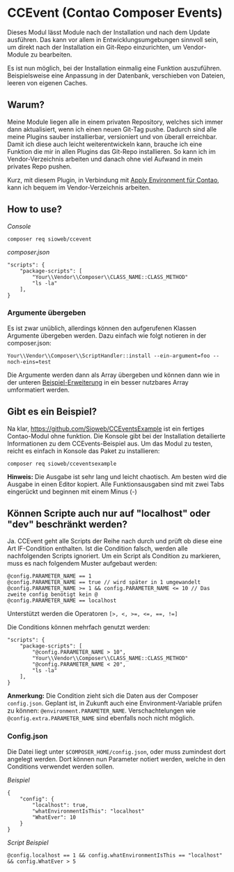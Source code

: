 # CCEvent (Contao Composer Events)

Dieses Modul lässt Module nach der Installation und nach dem Update ausführen. Das kann vor allem in Entwicklungsumgebungen sinnvoll sein, um direkt nach der Installation ein Git-Repo einzurichten, um Vendor-Module zu bearbeiten.

Es ist nun möglich, bei der Installation einmalig eine Funktion auszuführen. Beispielsweise eine Anpassung in der Datenbank, verschieben von Dateien, leeren von eigenen Caches.

## Warum?

Meine Module liegen alle in einem privaten Repository, welches sich immer dann aktualisiert, wenn ich einen neuen Git-Tag pushe. Dadurch sind alle meine Plugins sauber installierbar, versioniert und von überall erreichbar. Damit ich diese auch leicht weiterentwickeln kann, brauche ich eine Funktion die mir in allen Plugins das Git-Repo installieren. So kann ich im Vendor-Verzeichnis arbeiten und danach ohne viel Aufwand in mein privates Repo pushen.

Kurz, mit diesem Plugin, in Verbindung mit [Apply Environment für Contao](https://github.com/Sioweb/ApplyEnvironment), kann ich bequem im Vendor-Verzeichnis arbeiten.

## How to use?

*Console*

    composer req sioweb/ccevent

*composer.json*

    "scripts": {
        "package-scripts": [
            "Your\\Vendor\\Composer\\CLASS_NAME::CLASS_METHOD"
            "ls -la"
        ],
    }
 
### Argumente übergeben

Es ist zwar unüblich, allerdings können den aufgerufenen Klassen Argumente übergeben werden. Dazu einfach wie folgt notieren in der composer.json:

    Your\\Vendor\\Composer\\ScriptHandler::install --ein-argument=foo --noch-eins=test
    
Die Argumente werden dann als Array übergeben und können dann wie in der unteren [Beispiel-Erweiterung](https://github.com/Sioweb/CCEventsExample) in ein besser nutzbares Array umformatiert werden. 

## Gibt es ein Beispiel?

Na klar, https://github.com/Sioweb/CCEventsExample ist ein fertiges Contao-Modul ohne funktion. Die Konsole gibt bei der Installation detailierte Informationen zu dem CCEvents-Beispiel aus. Um das Modul zu testen, reicht es einfach in Konsole das Paket zu installieren:

    composer req sioweb/cceventsexample

**Hinweis:** Die Ausgabe ist sehr lang und leicht chaotisch. Am besten wird die Ausgabe in einen Editor kopiert. Alle Funktionsausgaben sind mit zwei Tabs eingerückt und beginnen mit einem Minus (-)

## Können Scripte auch nur auf "localhost" oder "dev" beschränkt werden?

Ja. CCEvent geht alle Scripts der Reihe nach durch und prüft ob diese eine Art IF-Condition enthalten. Ist die Condition falsch, werden alle nachfolgenden Scripts ignoriert. Um ein Script als Condition zu markieren, muss es nach folgendem Muster aufgebaut werden: 

    @config.PARAMETER_NAME == 1
    @config.PARAMETER_NAME == true // wird später in 1 umgewandelt
    @config.PARAMETER_NAME >= 1 && config.PARAMETER_NAME <= 10 // Das zweite config benötigt kein @
    @config.PARAMETER_NAME == localhost

Unterstützt werden die Operatoren `[>, <, >=, <=, ==, !=]`

Die Conditions können mehrfach genutzt werden:

    "scripts": {
        "package-scripts": [
            "@config.PARAMETER_NAME > 10",
            "Your\\Vendor\\Composer\\CLASS_NAME::CLASS_METHOD"
            "@config.PARAMETER_NAME < 20",
            "ls -la"
        ],
    }
    
**Anmerkung:** Die Condition zieht sich die Daten aus der Composer `config.json`. Geplant ist, in Zukunft auch eine Environment-Variable prüfen zu können: `@environment.PARAMETER_NAME`. Verschachtelungen wie `@config.extra.PARAMETER_NAME` sind ebenfalls noch nicht möglich.

### Config.json

Die Datei liegt unter `$COMPOSER_HOME/config.json`, oder muss zumindest dort angelegt werden. Dort können nun Parameter notiert werden, welche in den Conditions verwendet werden sollen.

*Beispiel*
   
    {
        "config": {
            "localhost": true,
            "whatEnvironmentIsThis": "localhost"
            "WhatEver": 10
        }
    }
    
*Script Beispiel*

    @config.localhost == 1 && config.whatEnvironmentIsThis == "localhost" && config.WhatEver > 5

